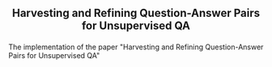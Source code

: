 <h2 align="center">
	<p>Harvesting and Refining Question-Answer Pairs for Unsupervised QA</p>
</h1>

The implementation of the paper "Harvesting and Refining Question-Answer Pairs for Unsupervised QA"
